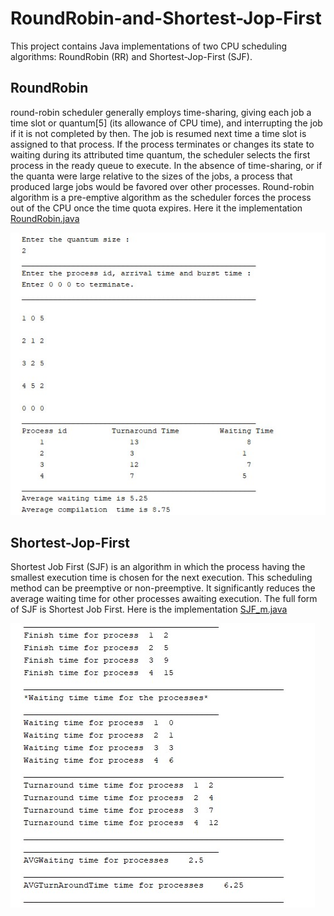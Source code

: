 # RoundRobin-and-Shortest-Jop-First
This project contains Java implementations of two CPU scheduling algorithms: RoundRobin (RR) and Shortest-Jop-First (SJF).

## RoundRobin
round-robin scheduler generally employs time-sharing, giving each job a time slot or quantum[5] (its allowance of CPU time), and interrupting the job if it is not completed by then. The job is resumed next time a time slot is assigned to that process. If the process terminates or changes its state to waiting during its attributed time quantum, the scheduler selects the first process in the ready queue to execute. In the absence of time-sharing, or if the quanta were large relative to the sizes of the jobs, a process that produced large jobs would be favored over other processes.
Round-robin algorithm is a pre-emptive algorithm as the scheduler forces the process out of the CPU once the time quota expires.
Here it the implementation <a href = "https://github.com/OmarTamer242/RoundRobin-and-Shortest-Jop-First/blob/main/RoundRobin/src/RoundRobin/RoundRobin.java">RoundRobin.java</a>

![My Image](RoundRobin.jpg)

## Shortest-Jop-First
Shortest Job First (SJF) is an algorithm in which the process having the smallest execution time is chosen for the next execution. This scheduling method can be preemptive or non-preemptive. It significantly reduces the average waiting time for other processes awaiting execution. The full form of SJF is Shortest Job First.
Here is the implementation <a href = "https://github.com/OmarTamer242/RoundRobin-and-Shortest-Jop-First/blob/main/SJF/src/SJF/SJF_m.java">SJF_m.java</a>

![My Image](SJF.jpg)
